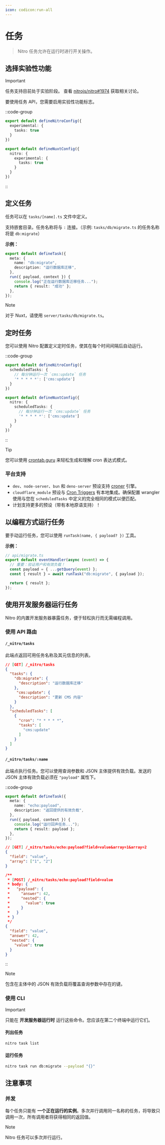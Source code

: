 ```yaml
---
icon: codicon:run-all
---
```


# 任务

> Nitro 任务允许在运行时进行开关操作。

## 选择实验性功能

> [!IMPORTANT]
> 任务支持目前处于实验阶段。
> 查看 [nitrojs/nitro#1974](https://github.com/nitrojs/nitro/issues/1974) 获取相关讨论。

要使用任务 API，您需要启用实验性功能标志。

::code-group
```ts [nitro.config.ts]
export default defineNitroConfig({
  experimental: {
    tasks: true
  }
})
```

```ts [nuxt.config.ts]
export default defineNuxtConfig({
  nitro: {
    experimental: {
      tasks: true
    }
  }
})
```
::


## 定义任务

任务可以在 `tasks/[name].ts` 文件中定义。

支持嵌套目录。任务名称将与 `:` 连接。（示例: `tasks/db/migrate.ts` 的任务名称将是 `db:migrate`）

**示例：**

```ts [tasks/db/migrate.ts]
export default defineTask({
  meta: {
    name: "db:migrate",
    description: "运行数据库迁移",
  },
  run({ payload, context }) {
    console.log("正在运行数据库迁移任务...");
    return { result: "成功" };
  },
});
```

> [!NOTE]
> 对于 Nuxt，请使用 `server/tasks/db/migrate.ts`。


## 定时任务

您可以使用 Nitro 配置定义定时任务，使其在每个时间间隔后自动运行。

::code-group
```ts [nitro.config.ts]
export default defineNitroConfig({
  scheduledTasks: {
    // 每分钟运行一次 `cms:update` 任务
    '* * * * *': ['cms:update']
  }
})
```

```ts [nuxt.config.ts]
export default defineNuxtConfig({
  nitro: {
    scheduledTasks: {
      // 每分钟运行一次 `cms:update` 任务
      '* * * * *': ['cms:update']
    }
  }
})
```

::

> [!TIP]
> 您可以使用 [crontab.guru](https://crontab.guru/) 来轻松生成和理解 cron 表达式模式。

### 平台支持

- `dev`、`node-server`、`bun` 和 `deno-server` 预设支持 [croner](https://croner.56k.guru/) 引擎。
- `cloudflare_module` 预设与 [Cron Triggers](https://developers.cloudflare.com/workers/configuration/cron-triggers/) 有本地集成。确保配置 wrangler 使用与您在 `scheduledTasks` 中定义的完全相同的模式以便匹配。
- 计划支持更多的预设（带有本地原语支持）！

## 以编程方式运行任务

要手动运行任务，您可以使用 `runTask(name, { payload? })` 工具。

**示例：**

```ts
// api/migrate.ts
export default eventHandler(async (event) => {
  // 重要：验证用户和有效负载！
  const payload = { ...getQuery(event) };
  const { result } = await runTask("db:migrate", { payload });

  return { result };
});
```

## 使用开发服务器运行任务

Nitro 的内置开发服务器暴露任务，便于轻松执行而无需编程调用。

### 使用 API 路由

#### `/_nitro/tasks`

此端点返回可用任务名称及其元信息的列表。

```json
// [GET] /_nitro/tasks
{
  "tasks": {
    "db:migrate": {
      "description": "运行数据库迁移"
    },
     "cms:update": {
      "description": "更新 CMS 内容"
    }
  },
  "scheduledTasks": [
    {
      "cron": "* * * * *",
      "tasks": [
        "cms:update"
      ]
    }
  ]
}
```

#### `/_nitro/tasks/:name`

此端点执行任务。您可以使用查询参数和 JSON 主体提供有效负载。发送的 JSON 主体有效负载必须在 `"payload"` 属性下。

::code-group
```ts [tasks/echo/payload.ts]
export default defineTask({
  meta: {
    name: "echo:payload",
    description: "返回提供的有效负载",
  },
  run({ payload, context }) {
    console.log("运行回声任务...");
    return { result: payload };
  },
});
```
```json [GET]
// [GET] /_nitro/tasks/echo:payload?field=value&array=1&array=2
{
  "field": "value",
  "array": ["1", "2"]
}
```
```json [POST]
/**
 * [POST] /_nitro/tasks/echo:payload?field=value
 * body: {
 *   "payload": {
 *     "answer": 42,
 *     "nested": {
 *       "value": true
 *     }
 *   }
 * }
 */
{
  "field": "value",
  "answer": 42,
  "nested": {
    "value": true
  }
}
```
::

> [!NOTE]
> 包含在主体中的 JSON 有效负载将覆盖查询参数中存在的键。

### 使用 CLI

> [!IMPORTANT]
> 只能在 **开发服务器运行时** 运行这些命令。您应该在第二个终端中运行它们。

#### 列出任务

```sh
nitro task list
```

#### 运行任务

```sh
nitro task run db:migrate --payload "{}"
```

## 注意事项

### 并发

每个任务只能有 **一个正在运行的实例**。多次并行调用同一名称的任务，将导致只调用一次，所有调用者将获得相同的返回值。

> [!NOTE]
> Nitro 任务可以多次并行运行。
